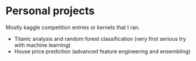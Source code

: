 # Personal projects

Mostly kaggle competition entries or kernels that I ran.

- Titanic analysis and random forest classification (very first serious try with machine learning)
- House price prediction (advanced feature engineering and ensembling)

